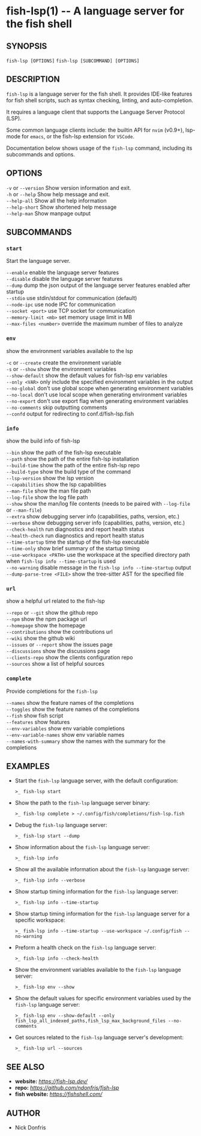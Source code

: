 # fish-lsp(1) -- A language server for the fish shell

## SYNOPSIS

`fish-lsp [OPTIONS]`
`fish-lsp [SUBCOMMAND] [OPTIONS]`

## DESCRIPTION

`fish-lsp` is a language server for the fish shell. It provides IDE-like features for fish shell scripts, such as syntax checking, linting, and auto-completion.

It requires a language client that supports the Language Server Protocol (LSP).

Some common language clients include: the builtin API for `nvim` (v0.9+), lsp-mode for `emacs`, or the fish-lsp extension for `VSCode`.

Documentation below shows usage of the `fish-lsp` command, including its subcommands and options.

## OPTIONS  
  
`-v` or `--version`           Show version information and exit.  
`-h` or `--help`              Show help message and exit.  
`--help-all`                Show all the help information  
`--help-short`              Show shortened help message  
`--help-man`                Show manpage output  

## SUBCOMMANDS

### `start`

Start the language server.  
  
  `--enable`                  enable the language server features  
  `--disable`                 disable the language server features  
  `--dump`                    dump the json output of the language server features enabled after startup  
  `--stdio`                   use stdin/stdout for communication (default)  
  `--node-ipc`                use node IPC for communication  
  `--socket <port>`           use TCP socket for communication  
  `--memory-limit <mb>`       set memory usage limit in MB  
  `--max-files <number>`      override the maximum number of files to analyze  

### `env`

show the environment variables available to the lsp  
  
  `-c` or `--create`            create the environment variable  
  `-s` or `--show`              show the environment variables  
  `--show-default`            show the default values for fish-lsp env variables  
  `--only <VAR>`              only include the specified environment variables in the output  
  `--no-global`               don't use global scope when generating environment variables  
  `--no-local`                don't use local scope when generating environment variables  
  `--no-export`               don't use export flag when generating environment variables  
  `--no-comments`             skip outputting comments  
  `--confd`                   output for redirecting to conf.d/fish-lsp.fish  

### `info`

show the build info of fish-lsp  
  
  `--bin`                     show the path of the fish-lsp executable  
  `--path`                    show the path of the entire fish-lsp installation  
  `--build-time`              show the path of the entire fish-lsp repo  
  `--build-type`              show the build type of the command  
  `--lsp-version`             show the lsp version  
  `--capabilities`            show the lsp capabilities  
  `--man-file`                show the man file path  
  `--log-file`                show the log file path  
  `--show`                    show the man/log file contents (needs to be paired with `--log-file` or `--man-file`)  
  `--extra`                   show debugging server info (capabilities, paths, version, etc.)  
  `--verbose`                 show debugging server info (capabilities, paths, version, etc.)  
  `--check-health`            run diagnostics and report health status  
  `--health-check`            run diagnostics and report health status  
  `--time-startup`            time the startup of the fish-lsp executable  
  `--time-only`               show brief summary of the startup timing  
  `--use-workspace <PATH>`    use the workspace at the specified directory path when `fish-lsp info --time-startup` is used  
  `--no-warning`              disable message in the `fish-lsp info --time-startup` output  
  `--dump-parse-tree <FILE>`  show the tree-sitter AST for the specified file  

### `url`

show a helpful url related to the fish-lsp  
  
  `--repo` or `--git`           show the github repo  
  `--npm`                     show the npm package url  
  `--homepage`                show the homepage  
  `--contributions`           show the contributions url  
  `--wiki`                    show the github wiki  
  `--issues` or `--report`      show the issues page  
  `--discussions`             show the discussions page  
  `--clients-repo`            show the clients configuration repo  
  `--sources`                 show a list of helpful sources  

### `complete`

Provide completions for the `fish-lsp`  
  
  `--names`                   show the feature names of the completions  
  `--toggles`                 show the feature names of the completions  
  `--fish`                    show fish script  
  `--features`                show features  
  `--env-variables`           show env variable completions  
  `--env-variable-names`      show env variable names  
  `--names-with-summary`      show the names with the summary for the completions  

## EXAMPLES

- Start the `fish-lsp` language server, with the default configuration:

  ```fish
  >_ fish-lsp start
  ```

- Show the path to the `fish-lsp` language server binary:

  ```fish
  >_ fish-lsp complete > ~/.config/fish/completions/fish-lsp.fish
  ```

- Debug the `fish-lsp` language server:

  ```fish
  >_ fish-lsp start --dump
  ```

- Show information about the `fish-lsp` language server:

  ```fish
  >_ fish-lsp info 
  ```

- Show all the available information about the `fish-lsp` language server:

  ```fish
  >_ fish-lsp info --verbose
  ```

- Show startup timing information for the `fish-lsp` language server:

  ```fish
  >_ fish-lsp info --time-startup
  ```

- Show startup timing information for the `fish-lsp` language server for a specific workspace:

  ```fish
  >_ fish-lsp info --time-startup --use-workspace ~/.config/fish --no-warning
  ```

- Preform a health check on the `fish-lsp` language server:

  ```fish
  >_ fish-lsp info --check-health
  ```

- Show the environment variables available to the `fish-lsp` language server:

  ```fish
  >_ fish-lsp env --show
  ```

- Show the default values for specific environment variables used by the `fish-lsp` language server:

  ```fish
  >_ fish-lsp env --show-default --only fish_lsp_all_indexed_paths,fish_lsp_max_background_files --no-comments
  ```

- Get sources related to the `fish-lsp` language server's development:

  ```fish
  >_ fish-lsp url --sources
  ```

## SEE ALSO

- __website:__ _https://fish-lsp.dev/_
- __repo:__ _https://github.com/ndonfris/fish-lsp_
- __fish website:__ _https://fishshell.com/_

## AUTHOR

- Nick Donfris
